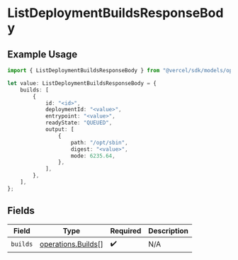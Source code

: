 # ListDeploymentBuildsResponseBody

## Example Usage

```typescript
import { ListDeploymentBuildsResponseBody } from "@vercel/sdk/models/operations";

let value: ListDeploymentBuildsResponseBody = {
    builds: [
        {
            id: "<id>",
            deploymentId: "<value>",
            entrypoint: "<value>",
            readyState: "QUEUED",
            output: [
                {
                    path: "/opt/sbin",
                    digest: "<value>",
                    mode: 6235.64,
                },
            ],
        },
    ],
};
```

## Fields

| Field                                                    | Type                                                     | Required                                                 | Description                                              |
| -------------------------------------------------------- | -------------------------------------------------------- | -------------------------------------------------------- | -------------------------------------------------------- |
| `builds`                                                 | [operations.Builds](../../models/operations/builds.md)[] | :heavy_check_mark:                                       | N/A                                                      |